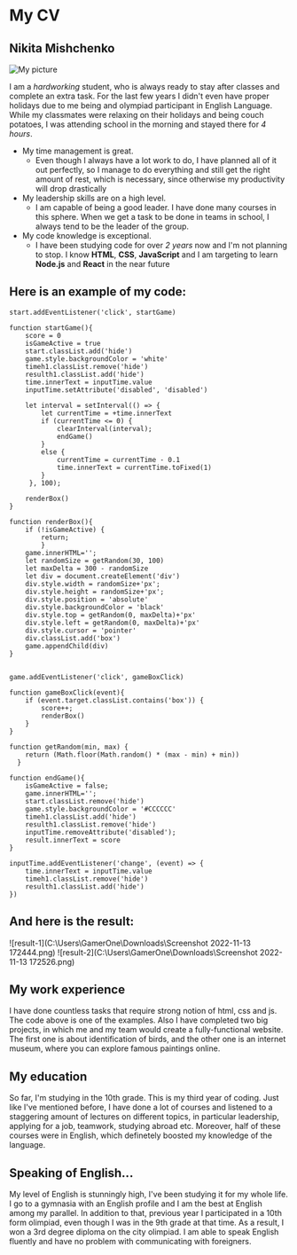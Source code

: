 # My CV

## Nikita Mishchenko
![My picture]("C:\Users\GamerOne\Pictures\me\IMG_3270.jpg")

I am a *hardworking* student, who is always ready to stay after classes and complete an extra task. For the last few years I didn't even have proper holidays due to me being and olympiad participant in English Language. While my classmates were relaxing on their holidays and being couch potatoes, I was attending school in the morning and stayed there for *4 hours*.

* My time management is great.
    + Even though I always have a lot work to do, I have planned all of it out perfectly, so I manage to do everything and still get the right amount of rest, which is necessary, since otherwise my productivity will drop drastically
* My leadership skills are on a high level.
    + I am capable of being a good leader. I have done many courses in this sphere. When we get a task to be done in teams in school, I always tend to be the leader of the group.
* My code knowledge is exceptional.
    + I have been studying code for over *2 years* now and I'm not planning to stop. I know **HTML**, **CSS**, **JavaScript** and I am targeting to learn **Node.js** and **React** in the near future

## Here is an example of my code:
```
start.addEventListener('click', startGame)

function startGame(){
    score = 0
    isGameActive = true
    start.classList.add('hide')
    game.style.backgroundColor = 'white'
    timeh1.classList.remove('hide')
    resulth1.classList.add('hide')
    time.innerText = inputTime.value
    inputTime.setAttribute('disabled', 'disabled')

    let interval = setInterval(() => {
        let currentTime = +time.innerText
        if (currentTime <= 0) {
            clearInterval(interval);
            endGame()
        }
        else {
            currentTime = currentTime - 0.1
            time.innerText = currentTime.toFixed(1)
        }
     }, 100);

    renderBox()
}

function renderBox(){
    if (!isGameActive) {
        return;
        }
    game.innerHTML='';
    let randomSize = getRandom(30, 100)
    let maxDelta = 300 - randomSize
    let div = document.createElement('div')
    div.style.width = randomSize+'px';
    div.style.height = randomSize+'px';
    div.style.position = 'absolute'
    div.style.backgroundColor = 'black'
    div.style.top = getRandom(0, maxDelta)+'px'
    div.style.left = getRandom(0, maxDelta)+'px'
    div.style.cursor = 'pointer'
    div.classList.add('box')
    game.appendChild(div)
}


game.addEventListener('click', gameBoxClick)

function gameBoxClick(event){
    if (event.target.classList.contains('box')) {
        score++;
        renderBox()
    }    
}

function getRandom(min, max) {
    return (Math.floor(Math.random() * (max - min) + min)) 
  }

function endGame(){
    isGameActive = false;
    game.innerHTML='';
    start.classList.remove('hide')
    game.style.backgroundColor = '#CCCCCC'
    timeh1.classList.add('hide')
    resulth1.classList.remove('hide')
    inputTime.removeAttribute('disabled');
    result.innerText = score
}

inputTime.addEventListener('change', (event) => {
    time.innerText = inputTime.value
    timeh1.classList.remove('hide')
    resulth1.classList.add('hide')
})
```

## And here is the result:
![result-1](C:\Users\GamerOne\Downloads\Screenshot 2022-11-13 172444.png)
![result-2](C:\Users\GamerOne\Downloads\Screenshot 2022-11-13 172526.png)

## My work experience

I have done countless tasks that require strong notion of html, css and js. The code above is one of the examples. Also I have completed two big projects, in which me and my team would create a fully-functional website. The first one is about identification of birds, and the other one is an internet museum, where you can explore famous paintings online.

## My education

So far, I'm studying in the 10th grade. This is my third year of coding. Just like I've mentioned before, I have done a lot of courses and listened to a staggering amount of lectures on different topics, in particular leadership, applying for a job, teamwork, studying abroad etc. Moreover, half of these courses were in English, which definetely boosted my knowledge of the language.

## Speaking of English...

My level of English is stunningly high, I've been studying it for my whole life. I go to a gymnasia with an English profile and I am the best at English among my parallel. In addition to that, previous year I participated in a 10th form olimpiad, even though I was in the 9th grade at that time. As a result, I won a 3rd degree diploma on the city olimpiad. I am able to speak English fluently and have no problem with communicating with foreigners.